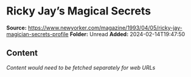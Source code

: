 # Ricky Jay’s Magical Secrets

**Source:** https://www.newyorker.com/magazine/1993/04/05/ricky-jay-magician-secrets-profile
**Folder:** Unread
**Added:** 2024-02-14T19:47:50




## Content
*Content would need to be fetched separately for web URLs*
